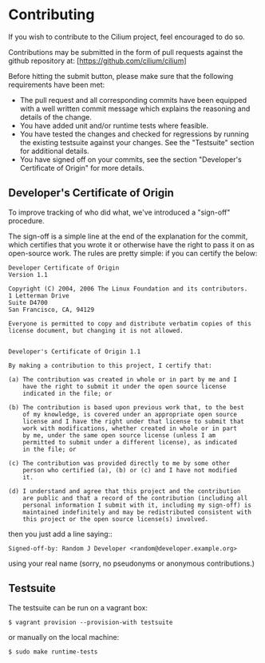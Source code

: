 # Contributing

If you wish to contribute to the Cilium project, feel encouraged to do so.

Contributions may be submitted in the form of pull requests against the
github repository at: [https://github.com/cilium/cilium]

Before hitting the submit button, please make sure that the following
requirements have been met:
  * The pull request and all corresponding commits have been equipped with
    a well written commit message which explains the reasoning and details
    of the change.
  * You have added unit and/or runtime tests where feasible.
  * You have tested the changes and checked for regressions by running the
    existing testsuite against your changes. See the "Testsuite" section for
    additional details.
  * You have signed off on your commits, see the section
    "Developer's Certificate of Origin" for more details.


## Developer's Certificate of Origin

To improve tracking of who did what, we've introduced a "sign-off" procedure.

The sign-off is a simple line at the end of the explanation for the commit,
which certifies that you wrote it or otherwise have the right to pass it on
as open-source work.  The rules are pretty simple: if you can certify the below:

    Developer Certificate of Origin
    Version 1.1
    
    Copyright (C) 2004, 2006 The Linux Foundation and its contributors.
    1 Letterman Drive
    Suite D4700
    San Francisco, CA, 94129
    
    Everyone is permitted to copy and distribute verbatim copies of this
    license document, but changing it is not allowed.
    
    
    Developer's Certificate of Origin 1.1
    
    By making a contribution to this project, I certify that:
    
    (a) The contribution was created in whole or in part by me and I
        have the right to submit it under the open source license
        indicated in the file; or
    
    (b) The contribution is based upon previous work that, to the best
        of my knowledge, is covered under an appropriate open source
        license and I have the right under that license to submit that
        work with modifications, whether created in whole or in part
        by me, under the same open source license (unless I am
        permitted to submit under a different license), as indicated
        in the file; or
    
    (c) The contribution was provided directly to me by some other
        person who certified (a), (b) or (c) and I have not modified
        it.
    
    (d) I understand and agree that this project and the contribution
        are public and that a record of the contribution (including all
        personal information I submit with it, including my sign-off) is
        maintained indefinitely and may be redistributed consistent with
        this project or the open source license(s) involved.

then you just add a line saying::

    Signed-off-by: Random J Developer <random@developer.example.org>

using your real name (sorry, no pseudonyms or anonymous contributions.)

## Testsuite

The testsuite can be run on a vagrant box:

   ```
   $ vagrant provision --provision-with testsuite
   ```

or manually on the local machine:

   ```
   $ sudo make runtime-tests
   ```

